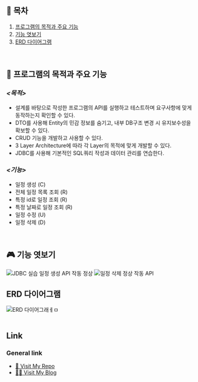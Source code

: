 ## 📜 목차   

1. [프로그램의 목적과 주요 기능](#🔧-프로그램의-목적과-주요-기능)   
2. [기능 엿보기](#🎮-기능-엿보기)   
3. [ERD 다이어그램](#ERD-다이어그램)


<br>

## 🔧 프로그램의 목적과 주요 기능  
### *<목적>*
- 설계를 바탕으로 작성한 프로그램의 API를 실행하고 테스트하며 요구사항에 맞게 동작하는지 확인할 수 있다.
- DTO를 사용해 Entity의 민감 정보를 숨기고, 내부 DB구조 변경 시 유지보수성을 확보할 수 있다.
- CRUD 기능을 개발하고 사용할 수 있다.
- 3 Layer Architecture에 따라 각 Layer의 목적에 맞게 개발할 수 있다.
- JDBC를 사용해 기본적인 SQL쿼리 작성과 데이터 관리를 연습한다.

### *<기능>* 
- 일정 생성 (C)
- 전체 일정 목록 조회 (R)
- 특정 id로 일정 조회 (R)
- 특정 날짜로 일정 조회 (R)
- 일정 수정 (U)
- 일정 삭제 (D)

<br>


## 🎮 기능 엿보기
![JDBC 실습 일정 생성 API 작동 정상](https://github.com/user-attachments/assets/8cb2f8db-02ad-4b2e-a413-ede249265441)
![일정 삭제 정상 작동 API](https://github.com/user-attachments/assets/319f9e09-05b3-4eb2-a795-59da0fcd9ca9)
<br>


## ERD 다이어그램

![ERD 다이어그래ㅔㅁ](https://github.com/user-attachments/assets/ee3032ef-6ac3-4c7d-836d-5c69f9a41792)  
<br>   
   
## Link   
### General link
- [🚗 Visit My Repo](https://github.com/KyeongranMun?tab=repositories)   
- [🙋‍♂️ Visit My Blog](https://austindynasty.tistory.com/)

